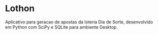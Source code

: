 # Lothon

Aplicativo para geracao de apostas da loteria Dia de Sorte, desenvolvido em Python com SciPy e SQLite para ambiente Desktop.

